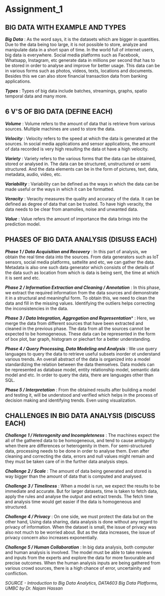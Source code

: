 # Assignment_1


## BIG DATA WITH EXAMPLE AND TYPES

**_Big Data_** : As the word says, it is the datasets which are bigger in quantities. Due to the data being too large, it is not possible to store, analyze and manipulate data in a short span of time. In the world full of internet users, big data is everywhere. Social media platforms such as Facebook, Whatsapp, Instagram, etc generate data in millions per second that has to be stored in order to analyse and improve for better usage. This data can be in various forms such as photos, videos, texts, locations and documents. Besides this we can also store financial transaction data from banking applications.

**_Types_** : Types of big data include batches, streamings, graphs, spatio temporal data and many more.


## 6 V'S OF BIG DATA (DEFINE EACH)

**_Volume_** : Volume refers to the amount of data that is retrieve from various sources. Multiple machines are used to store the data.

**_Velocity_** : Velocity refers to the speed at which the data is generated at the sources. In social media applications and sensor applications, the amount of data recorded is very high resulting the data ot have a high velocity.

**_Variety_** : Variety refers to the various forms that the data can be obtained, stored or analysed in. The data can be structured, unstructured or semi structured. And the data elements can be in the form of pictures, text, data, metadata, audio, video, etc.

**_Variability_** : Variability can be defined as the ways in which the data can be made useful or the ways in which it can be formatted.

**_Veracity_** : Veracity measures the quality and accuracy of the data. It can be defined as degree of data that can be trusted. To have high veracity, the data needs to be clear from anamolies, noise and unwanted data.

**_Value_** : Value refers the amount of importance the data brings into the prediction model.


## PHASES OF BIG DATA ANALYSIS (DISUSS EACH)

**_Phase 1 / Data Acquisition and Recovery_** : In this part of analysis, we obtain the real time data into the sources. From data generators such as IoT sensors, social media platforms, sattelite and etc, we can gather the data. Metadata is also one such data generator which consists of the details of the data such as location from which is data is being sent, the time at which it is sent and etc.

**_Phase 2 / Information Extraction and Cleaning / Annotation_** : In this phase, we extract the required information from the data sources and demonstrate it in a structural and meaningful form. To obtain this, we need to clean the data and fill in the missing values. Identifying the outliers helps correcting the inconsistencies in the data.

**_Phase 3 / Data Integration, Aggregation and Representation_*** : Here, we merge the data from different sources that have been extracted and cleaned in the previous phase. The data from all the sources cannot be expected to be homogeneous. These data can be represented in the form of box plot, bar graph, histogram or piechart for a better understanding.

**_Phase 4 / Query Processing, Data Modeling and Analysis_** : We use query languages to query the data to retrieve useful subsets inorder ot understand various trends. An overall abstract of the data is organized into a model standardizing the relation between the data themselves. Data models can be represented as database model, entity relationship model, semantic data model and etc. In order to query the data, there are languages other than SQL.

**_Phase 5 / Interpretation_** : From the obtained results after building a model and testing it, will be understood and verified which helps in the process of decision making and identifying trends. Even using visualization.

## CHALLENGES IN BIG DATA ANALYSIS (DISCUSS EACH)

**_Challenge 1 / Heterogenity and Incompleteness_** : The machines expect the all of the gathered data to be homogeneous, and tend to cause ambiguity when there are differences or heterogenity in them. For semi-structured data, processing needs to be done in order to analyse them. Even after cleaning and correcting the data, errors and null values might remain and they must be taken care of in the further data analysis steps.

**_Challenge 2 / Scale_** : The amount of data being generated and stored is way bigger than the amount of data that is computed and analysed.

**_Challenge 3 / Timeliness_** : When a model is run, we expect the results to be immediate and accurate. But for larger datasets, time is taken to fetch data, apply the rules and analyse the output and extract trends. The fetch time and analysis time would get easier if the data is homogeneous and structured.

**_Challenge 4 / Privacy_** : On one side, we must protect the data but on the other hand, Using data sharing, data analysis is done without any regard to privacy of information. When the dataset is small, the issue of privacy was also not much to be worried about. But as the data increases, the issue of privacy concern also increases exponentially.

**_Challenge 5 / Human Collaboration_** : In big data analysis, both computer and human analysis is involved. The model must be able to take reviews and inputs from the experts and explore the data for more favourable and precise outcomes. When the human analysis inputs are being gathered from various crowd sources, there is a high chance of error, uncertainity and confliction.


_SOURCE - Introduction to Big Data Analytics, DATA603 Big Data Platforms, UMBC by Dr. Najam Hassan_
